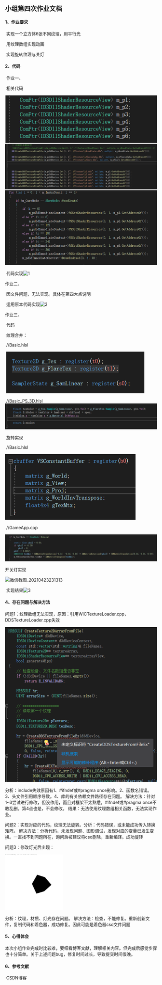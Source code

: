 ## 小组第四次作业文档

#### 1、作业要求

​		实现一个立方体6张不同纹理，用平行光

​		用纹理数组实现动画

​		实现旋转纹理与关灯

#### 2、代码

​	作业一、

​	相关代码

![微信截图_20210423224249](文档图片/微信截图_20210423224249.png)![微信截图_20210423224332](文档图片/微信截图_20210423224332.png)![微信截图_20210423224434](文档图片/微信截图_20210423224434.png)

​	代码实现![1](文档图片/1.gif)

作业二、

​	因文件问题，无法实现。具体在第四大点说明

​	运用原本代码实现![2](文档图片/2.gif)

作业三、

​	代码

​	纹理合并：

​		//Basic.hlsl

​                                     	![3](文档图片/3.png)

​	//Basic_PS_3D.hlsl![微信截图_20210423230442](文档图片/微信截图_20210423230442.png)

​	旋转实现

​	//Basic.hlsl

![微信截图_20210423231555](文档图片/微信截图_20210423231555.png)

​	//GameApp.cpp

![微信截图_20210423231203](文档图片/微信截图_20210423231203.png)

开关灯实现

![微信截图_20210423231313](../大组作业队列/文档图片/微信截图_20210423231313.png)

​	实现结果![3](文档图片/3.gif)

#### 4、存在问题与解决方法

​	问题1：纹理数组无法实现，原因：引用WICTextureLoader.cpp，DDSTextureLoader.cpp失效

![微信截图_20210423232920](文档图片/微信截图_20210423232920.png)

分析：include失效原因有1、#ifndef或#pragma once影响。2、函数名错误。3、头文件引用顺序导致。4、库的有关依赖文件路径存在问题。	                                                                                                                                                        解决方法：针对1~3尝试进行修改，但没作用，而且对框架不太熟悉，#ifndef或#pragma once不敢乱删。第4点也是，不会修改。                                                                                                                                                                             结果：无法使用纹理数组相关函数，无法实现作业。

问题2：实现对应的代码，纹理无法旋转。分析：代码错误，或未能成功传入转换矩阵。             解决方法：分析代码，未发现问题、图形调试，发现对应的变量已发生变换。一直找不到问题所在，询问后被建议将cso删除，重新编译。成功旋转

问题3：修改灯光后出现：

<img src="文档图片/QQ图片20210423234100.jpg" alt="QQ图片20210423234100" style="zoom:25%;" />

分析：纹理，材质、灯光存在问题。                                                                                                                                  解决方法：检查，不能修复。重新创新文件，复制代码和着色器，成功修复。因此可能是着色器cso文件问题



#### 5、心得体会

​	本次小组作业完成时比较难，要细看博客文献，理解相关内容。但完成后感觉步骤也十分简单。关于上述问题bug，修复时间过长，导致提交时间很晚。

#### 6、参考文献

​	CSDN博客